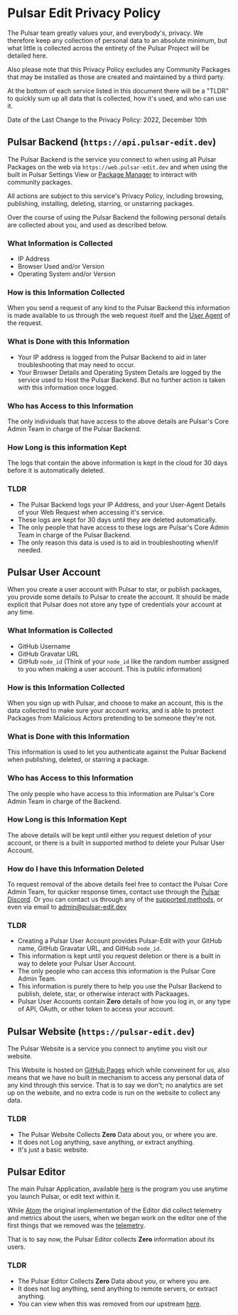 # Pulsar Edit Privacy Policy

The Pulsar team greatly values your, and everybody's, privacy. We therefore keep any collection of personal data to an absolute minimum,
but what little is collected across the entirety of the Pulsar Project will be detailed here.

Also please note that this Privacy Policy excludes any Community Packages that may be installed as those are created and maintained by a third party.

At the bottom of each service listed in this document there will be a "TLDR" to quickly sum up all data that is collected, how it's used, and who can use it.

Date of the Last Change to the Privacy Policy:
2022, December 10th

## Pulsar Backend (`https://api.pulsar-edit.dev`)

The Pulsar Backend is the service you connect to when using all Pulsar Packages on the web via `https://web.pulsar-edit.dev` and when using the built in Pulsar Settings View or [Package Manager](https://github.com/pulsar-edit/ppm) to interact with community packages.

All actions are subject to this service's Privacy Policy, including browsing, publishing, installing, deleting, starring, or unstarring packages.

Over the course of using the Pulsar Backend the following personal details are collected about you, and used as described below.

### What Information is Collected

* IP Address
* Browser Used and/or Version
* Operating System and/or Version

### How is this Information Collected

When you send a request of any kind to the Pulsar Backend this information is made available to us through the web request itself and the [User Agent](https://developer.mozilla.org/en-US/docs/Web/HTTP/Headers/User-Agent) of the request.

### What is Done with this Information

* Your IP address is logged from the Pulsar Backend to aid in later troubleshooting that may need to occur.
* Your Browser Details and Operating System Details are logged by the service used to Host the Pulsar Backend. But no further action is taken with this information once logged.

### Who has Access to this Information

The only individuals that have access to the above details are Pulsar's Core Admin Team in charge of the Pulsar Backend.

### How Long is this information Kept

The logs that contain the above information is kept in the cloud for 30 days before it is automatically deleted.

### TLDR

* The Pulsar Backend logs your IP Address, and your User-Agent Details of your Web Request when accessing it's service.
* These logs are kept for 30 days until they are deleted automatically.
* The only people that have access to these logs are Pulsar's Core Admin Team in charge of the Pulsar Backend.
* The only reason this data is used is to aid in troubleshooting when/if needed.

## Pulsar User Account

When you create a user account with Pulsar to star, or publish packages, you provide some details to Pulsar to create the account.
It should be made explicit that Pulsar does not store any type of credentials your account at any time.

### What Information is Collected

* GitHub Username
* GitHub Gravatar URL
* GitHub `node_id` (Think of your `node_id` like the random number assigned to you when making a user account. This is public information)

### How is this Information Collected

When you sign up with Pulsar, and choose to make an account, this is the data collected to make sure your account works, and is able to protect Packages from Malicious Actors pretending to be someone they're not.

### What is Done with this Information

This information is used to let you authenticate against the Pulsar Backend when publishing, deleted, or starring a package.

### Who has Access to this Information

The only people who have access to this information are Pulsar's Core Admin Team in charge of the Backend.

### How Long is this Information Kept

The above details will be kept until either you request deletion of your account, or there is a built in supported method to delete your Pulsar User Account.

### How do I have this Information Deleted

To request removal of the above details feel free to contact the Pulsar Core Admin Team, for quicker response times, contact use through the [Pulsar Discord](https://discord.gg/7aEbB9dGRT).
Or you can contact us through any of the [supported methods](https://pulsar-edit.dev/community.html), or even via email to admin@pulsar-edit.dev

### TLDR

* Creating a Pulsar User Account provides Pulsar-Edit with your GitHub name, GitHub Gravatar URL, and GitHub `node_id`.
* This information is kept until you request deletion or there is a built in way to delete your Pulsar User Account.
* The only people who can access this information is the Pulsar Core Admin Team.
* This information is purely there to help you use the Pulsar Backend to publish, delete, star, or otherwise interact with Packaages.
* Pulsar User Accounts contain **Zero** details of how you log in, or any type of API, OAuth, or other token to access your account.

## Pulsar Website (`https://pulsar-edit.dev`)

The Pulsar Website is a service you connect to anytime you visit our website.

This Website is hosted on [GitHub Pages](https://pages.github.com/) which while conveinent for us, also means that we have no built in mechanism to access any personal data of any kind through this service.
That is to say we don't; no analytics are set up on the website, and no extra code is run on the website to collect any data.

### TLDR

* The Pulsar Website Collects **Zero** Data about you, or where you are.
* It does not Log anything, save anything, or extract anything.
* It's just a basic website.

## Pulsar Editor

The main Pulsar Application, available [here](https://github.com/pulsar-edit/pulsar) is the program you use anytime you launch Pulsar, or edit text within it.

While [Atom](https://atom.io) the original implementation of the Editor did collect telemetry and metrics about the users, when we began work on the editor one of the first things that we removed was the [telemetry](https://github.com/pulsar-edit/pulsar/pull/40).

That is to say now, the Pulsar Editor collects **Zero** information about its users.

### TLDR

* The Pulsar Editor Collects **Zero** Data about you, or where you are.
* It does not log anything, send anything to remote servers, or extract anything.
* You can view when this was removed from our upstream [here](https://github.com/pulsar-edit/pulsar/pull/40).
